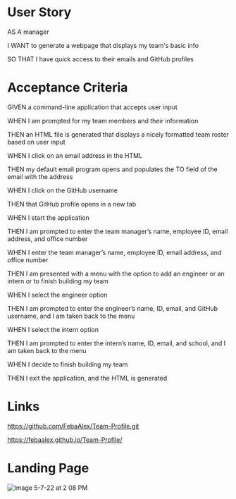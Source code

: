 # User Story

AS A manager

I WANT to generate a webpage that displays my team's basic info

SO THAT I have quick access to their emails and GitHub profiles

# Acceptance Criteria

GIVEN a command-line application that accepts user input

WHEN I am prompted for my team members and their information

THEN an HTML file is generated that displays a nicely formatted team roster based on user input

WHEN I click on an email address in the HTML

THEN my default email program opens and populates the TO field of the email with the address

WHEN I click on the GitHub username

THEN that GitHub profile opens in a new tab

WHEN I start the application

THEN I am prompted to enter the team manager’s name, employee ID, email address, and office number

WHEN I enter the team manager’s name, employee ID, email address, and office number

THEN I am presented with a menu with the option to add an engineer or an intern or to finish building my team

WHEN I select the engineer option

THEN I am prompted to enter the engineer’s name, ID, email, and GitHub username, and I am taken back to the menu

WHEN I select the intern option

THEN I am prompted to enter the intern’s name, ID, email, and school, and I am taken back to the menu

WHEN I decide to finish building my team

THEN I exit the application, and the HTML is generated

# Links 

https://github.com/FebaAlex/Team-Profile.git

https://febaalex.github.io/Team-Profile/

# Landing Page

![Image 5-7-22 at 2 08 PM](https://user-images.githubusercontent.com/98286810/167271787-e1d16ac4-16ac-47fe-9cb8-d2239a00e442.jpg)
